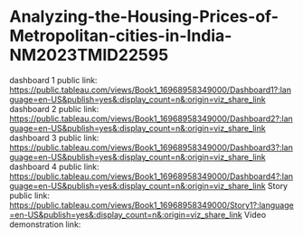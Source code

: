 # Analyzing-the-Housing-Prices-of-Metropolitan-cities-in-India-NM2023TMID22595

dashboard 1 public link: https://public.tableau.com/views/Book1_16968958349000/Dashboard1?:language=en-US&publish=yes&:display_count=n&:origin=viz_share_link
dashboard 2 public link: https://public.tableau.com/views/Book1_16968958349000/Dashboard2?:language=en-US&publish=yes&:display_count=n&:origin=viz_share_link
dashboard 3 public link: https://public.tableau.com/views/Book1_16968958349000/Dashboard3?:language=en-US&publish=yes&:display_count=n&:origin=viz_share_link
dashboard 4 public link: https://public.tableau.com/views/Book1_16968958349000/Dashboard4?:language=en-US&publish=yes&:display_count=n&:origin=viz_share_link
Story public link: https://public.tableau.com/views/Book1_16968958349000/Story1?:language=en-US&publish=yes&:display_count=n&:origin=viz_share_link
Video demonstration link:
